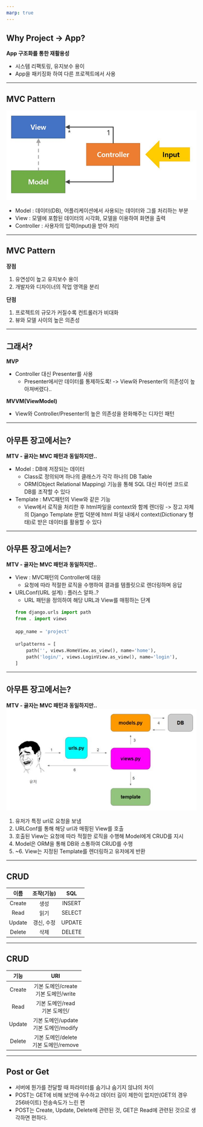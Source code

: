 ```yaml
---
marp: true
---
```


## Why Project -> App?

**App 구조화를 통한 재활용성**

* 시스템 리팩토링, 유지보수 용이
* App을 패키징화 하여 다른 프로젝트에서 사용

---

## MVC Pattern
![](/KJM/Chapter2/imgs/MVC.jpg)
* Model : 데이터(DB), 어플리케이션에서 사용되는 데이터와 그를 처리하는 부분
* View : 모델에 포함된 데이터의 시각화, 모델을 이용하여 화면을 출력
* Controller : 사용자의 입력(Input)을 받아 처리


---

## MVC Pattern
**장점**
1. 유연성이 높고 유지보수 용이
2. 개발자와 디자이너의 작업 영역을 분리

**단점**
1. 프로젝트의 규모가 커질수록 컨트롤러가 비대화
2. 뷰와 모델 사이의 높은 의존성


---

## 그래서?

**MVP**
* Controller 대신 Presenter를 사용  
  * Presenter에서만 데이터를 통제하도록!
 -> View와 Presenter의 의존성이 높아져버렸다..

**MVVM(ViewModel)**
* View와 Controller/Presenter의 높은 의존성을 완화해주는 디자인 패턴


---

## 아무튼 장고에서는?

**MTV - 골자는 MVC 패턴과 동일하지만..**
* Model : DB에 저장되는 데이터
  * Class로 정의되며 하나의 클래스가 각각 하나의 DB Table
  * ORM(Object Relational Mapping) 기능을 통해 SQL 대신 파이썬 코드로 DB를 조작할 수 있다
* Template : MVC패턴의 View와 같은 기능
  * View에서 로직을 처리한 후 html파일을 context와 함께 렌더링
    -> 장고 자체의 Django Template 문법 덕분에 html 파일 내에서 context(Dictionary 형태)로 받은 데이터를 활용할 수 있다


---

## 아무튼 장고에서는?

**MTV - 골자는 MVC 패턴과 동일하지만..**
* View : MVC패턴의 Controller에 대응
  * 요청에 따라 적절한 로직을 수행하여 결과를 템플릿으로 렌더링하며 응답
* URLConf(URL 설계) : 플러스 알파..?
  * URL 패턴을 정의하여 해당 URL과 View를 매핑하는 단계
  ```python
  from django.urls import path
  from . import views

  app_name = 'project'

  urlpatterns = [
      path('', views.HomeView.as_view(), name='home'),
      path('login/', views.LoginView.as_view(), name='login'),
  ]
  ```


---

## 아무튼 장고에서는?

**MTV - 골자는 MVC 패턴과 동일하지만..**
![](/KJM/Chapter2/imgs/MTV.jpg)
1. 유저가 특정 url로 요청을 보냄
2. URLConf를 통해 해당 url과 매핑된 View를 호출
3. 호출된 View는 요청에 따라 적절한 로직을 수행해 Model에게 CRUD를 지시
4. Model은 ORM을 통해 DB와 소통하여 CRUD를 수행
5. ~6. View는 지정된 Template를 렌더링하고 유저에게 반환

---

## CRUD
|**이름**|**조작(기능)**|**SQL**|
|:--:|:--:|:--:|
| Create | 생성 | INSERT |
| Read | 읽기 | SELECT |
| Update | 갱신, 수정 | UPDATE |
| Delete | 삭제 | DELETE |


---

## CRUD
|**기능**|**URI**|
|:--:|:--:|
| Create | 기본 도메인/create<br/>  기본 도메인/write|
| Read | 기본 도메인/read<br/> 기본 도메인/  |
| Update | 기본 도메인/update<br/> 기본 도메인/modify |
| Delete | 기본 도메인/delete<br/> 기본 도메인/remove|


---

## Post or Get
* 서버에 뭔가를 전달할 때 파라미터를 숨기냐 숨기지 않냐의 차이
* POST는 GET에 비해 보안에 우수하고 데이터 길이 제한이 없지만(GET의 경우 256바이트) 전송속도가 느린 편
* POST는 Create, Update, Delete에 관련된 것, GET은 Read에 관련된 것으로 생각하면 편하다. 

